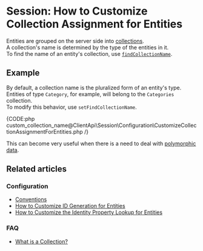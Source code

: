 # Session: How to Customize Collection Assignment for Entities

Entities are grouped on the server side into [collections](../../faq/what-is-a-collection).  
A collection's name is determined by the type of the entities in it.  
To find the name of an entity's collection, use [`findCollectionName`](../../configuration/identifier-generation/global#findcollectionname).  

## Example

By default, a collection name is the pluralized form of an entity's type.  
Entities of type `Category`, for example, will belong to the `Categories` collection.  
To modify this behavior, use `setFindCollectionName`.  

{CODE:php custom_collection_name@ClientApi\Session\Configuration\CustomizeCollectionAssignmentForEntities.php /}

This can become very useful when there is a need to deal with [polymorphic data](../../../indexes/indexing-polymorphic-data).

## Related articles

### Configuration

- [Conventions](../../../client-api/configuration/conventions)
- [How to Customize ID Generation for Entities](../../../client-api/session/configuration/how-to-customize-id-generation-for-entities)
- [How to Customize the Identity Property Lookup for Entities](../../../client-api/session/configuration/how-to-customize-identity-property-lookup-for-entities)

### FAQ

- [What is a Collection?](../../../client-api/faq/what-is-a-collection)  
